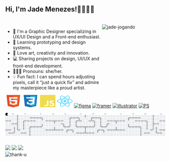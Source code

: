 ## Hi, I'm Jade Menezes!👋🏻🫶🏻 

<div style="display: inline_block"><br>
<img align="right" alt="jade-jogando" height="200" width="200" src="https://github.com/user-attachments/assets/93d40656-0771-4034-a190-d9e8ab0c4d61">    
</div>

- 🔭 I'm a Graphic Designer specializing in UX/UI Design and a Front-end enthusiast.
- 🌱 Learning prototyping and design systems.
- 🎨 Love art, creativity and innovation.
- 💻 Sharing projects on design, UI/UX and front-end development.
- 👩🏻‍🦰 Pronouns: she/her.
- 💡 Fun fact: I can spend hours adjusting pixels, call it “just a quick fix” and admire my masterpiece like a proud artist.

<p>
  <img alt="HTML" height="40" width="50" src="https://raw.githubusercontent.com/devicons/devicon/master/icons/html5/html5-original.svg">
  <img alt="CSS" height="40" width="50" src="https://raw.githubusercontent.com/devicons/devicon/master/icons/css3/css3-original.svg">
  <img alt="JS" height="40" width="50" src="https://raw.githubusercontent.com/devicons/devicon/master/icons/javascript/javascript-plain.svg">
  <img alt="React" height="40" width="50" src="https://raw.githubusercontent.com/devicons/devicon/master/icons/react/react-original.svg">
  <a target="_blank" href="https://www.vectorlogo.zone/logos/figma/figma-icon.svg" style="display: inline-block;"><img src="https://www.vectorlogo.zone/logos/figma/figma-icon.svg" alt="figma" width="42" height="42" /></a>
  <a target="_blank" href="https://www.vectorlogo.zone/logos/framer/framer-icon.svg" style="display: inline-block;"><img src="https://www.vectorlogo.zone/logos/framer/framer-icon.svg" alt="framer" width="42" height="42" /></a>
  <a target="_blank" href="https://www.vectorlogo.zone/logos/adobe_illustrator/adobe_illustrator-icon.svg" style="display: inline-block;"><img src="https://www.vectorlogo.zone/logos/adobe_illustrator/adobe_illustrator-icon.svg" alt="illustrator" width="42" height="42" /></a>
  <a target="_blank" href="https://raw.githubusercontent.com/devicons/devicon/master/icons/photoshop/photoshop-line.svg" style="display: inline-block;"><img 
  <img alt="PS" height="45" width="45" src="https://github.com/user-attachments/assets/8c8d75f3-45a0-4a48-be13-e7b2697bd238">                                                                                                                                               
</p>

<picture>
  <source media="(prefers-color-scheme: dark)" srcset="https://raw.githubusercontent.com/JadMenezes/JadMenezes/output/pacman-contribution-graph-dark.svg">
  <source media="(prefers-color-scheme: light)" srcset="https://raw.githubusercontent.com/JadMenezes/JadMenezes/output/pacman-contribution-graph.svg">
  <img alt="pacman contribution graph" src="https://raw.githubusercontent.com/JadMenezes/JadMenezes/output/pacman-contribution-graph.svg">
</picture>

###

<div> 
 <a href="https://instagram.com/jadddesign" target="_blank"><img src="https://img.shields.io/badge/-Instagram-%23E4405F?style=for-the-badge&logo=instagram&logoColor=white" target="_blank"></a>
 <a href="https://www.linkedin.com/in/jade-menezes-carvalho/" target="_blank"><img src="https://img.shields.io/badge/-LinkedIn-%230077B5?style=for-the-badge&logo=linkedin&logoColor=white" target="_blank"></a> 
 <a href = "mailto:jademenezescarvalho@gmail.com"><img src="https://img.shields.io/badge/-Gmail-%23333?style=for-the-badge&logo=gmail&logoColor=white" target="_blank"></a>  
</div>

<img align="center" alt="thank-u" height="200" width="310" src="https://github.com/user-attachments/assets/4a1d854e-05bb-446f-b6ad-3b1502809986">
